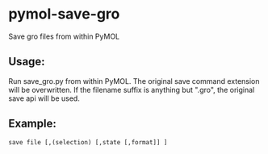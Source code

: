 # pymol-save-gro
Save gro files from within PyMOL

## Usage:
Run save_gro.py from within PyMOL.
The original save command extension will be overwritten.
If the filename suffix is anything but ".gro", the original save api will be used.

## Example:
`save file [,(selection) [,state [,format]] ]`
